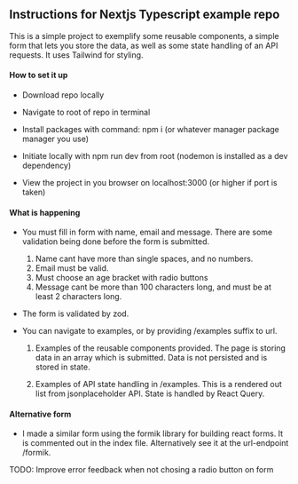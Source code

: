 ## Instructions for Nextjs Typescript example repo

This is a simple project to exemplify some reusable components, a simple form that lets you store the data, as well as some state handling of an API requests. It uses Tailwind for styling.

#### How to set it up

- Download repo locally

- Navigate to root of repo in terminal

- Install packages with command: npm i (or whatever manager package manager you use)

- Initiate locally with npm run dev from root (nodemon is installed as a dev dependency)

- View the project in you browser on localhost:3000 (or higher if port is taken)


#### What is happening

- You must fill in form with name, email and message. There are some validation being done before the form is submitted. 

  1. Name cant have more than single spaces, and no numbers. 
  2. Email must be valid.
  3. Must choose an age bracket with radio buttons
  4. Message cant be more than 100 characters long, and must be at least 2 characters long.
  
- The form is validated by zod. 

- You can navigate to examples, or by providing /examples suffix to url.

  1. Examples of the reusable components provided. 
  The page is storing data in an array which is submitted. Data is not persisted and is stored in state. 

  2. Examples of API state handling in /examples. This is a rendered out list from jsonplaceholder API. State is handled by React Query.

#### Alternative form
- I made a similar form using the formik library for building react forms. It is commented out in the index file. Alternatively see it at the url-endpoint /formik.

TODO: Improve error feedback when not chosing a radio button on form
